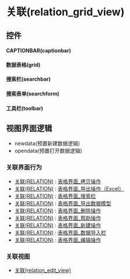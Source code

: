 # 关联(relation_grid_view)  <!-- {docsify-ignore-all} -->


<el-skeleton style="width:60%">
	<template #template>
		<div style="padding-bottom: 5px;">
			<div style="height:40px;display: flex;align-items: center;justify-content: space-between;">
				<el-tooltip content="页面标题">
					<el-skeleton-item variant="text" style="height:40px;"></el-skeleton-item>
				</el-tooltip>
				<el-tooltip content="搜索栏">
				    <el-skeleton-item variant="text" style="margin-left: 10px;height:40px;width:300px;"></el-skeleton-item>
				</el-tooltip>
				<el-skeleton style="width:250px;">
					<template #template>
						<el-tooltip content="工具栏">
							<div style="display: flex;align-items: center;justify-content:end">
								<el-skeleton-item variant="text" style="margin-left: 10px;height:40px;width:80px"></el-skeleton-item>
								<el-skeleton-item variant="text" style="margin-left: 10px;height:40px;width:80px"></el-skeleton-item>
								<el-skeleton-item variant="text" style="margin-left: 10px;height:40px;width:80px"></el-skeleton-item>
							</div>
						</el-tooltip>
					</template>
				</el-skeleton>
			</div>
		</div>
		<el-tooltip content="数据表格">
			<el-skeleton-item variant="p" style="height:300px"></el-skeleton-item>
		</el-tooltip>
	</template>
</el-skeleton>


## 控件
#### CAPTIONBAR(captionbar)

#### 数据表格(grid)

#### 搜索栏(searchbar)

#### 搜索表单(searchform)

#### 工具栏(toolbar)


## 视图界面逻辑
  * newdata(预置新建数据逻辑)
  * opendata(预置打开数据逻辑)


### 关联界面行为
  * [关联(RELATION)](module/Base/relation) : [表格界面_拷贝操作](module/Base/relation#界面行为)
  * [关联(RELATION)](module/Base/relation) : [表格界面_导出操作（Excel）](module/Base/relation#界面行为)
  * [关联(RELATION)](module/Base/relation) : [表格界面_搜索栏](module/Base/relation#界面行为)
  * [关联(RELATION)](module/Base/relation) : [表格界面_导出数据模型](module/Base/relation#界面行为)
  * [关联(RELATION)](module/Base/relation) : [表格界面_删除操作](module/Base/relation#界面行为)
  * [关联(RELATION)](module/Base/relation) : [表格界面_帮助操作](module/Base/relation#界面行为)
  * [关联(RELATION)](module/Base/relation) : [表格界面_新建操作](module/Base/relation#界面行为)
  * [关联(RELATION)](module/Base/relation) : [表格界面_数据导入栏](module/Base/relation#界面行为)
  * [关联(RELATION)](module/Base/relation) : [表格界面_编辑操作](module/Base/relation#界面行为)

### 关联视图
  * [关联(relation_edit_view)](app/view/relation_edit_view)

<script>
 const { createApp } = Vue
  createApp({
    data() {
      return {

      }
    }
  }).use(ElementPlus).mount('#app')
</script>